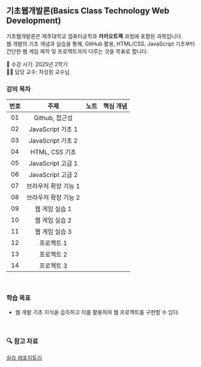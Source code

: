 ## 기초웹개발론(Basics Class Technology Web Development)

기초웹개발론은 제주대학교 컴퓨터공학과 **카카오트랙** 과정에 포함된 과목입니다.  
웹 개발의 기초 개념과 실습을 통해, GitHub 활용, HTML/CSS, JavaScript 기초부터 
간단한 웹 게임 제작 및 프로젝트까지 다루는 것을 목표로 합니다.

📅 수강 시기: 2025년 2학기  
👨‍🏫 담당 교수: 차성원 교수님
<br>

### 강의 목차

| 번호 | 주제              | 노트            | 핵심 개념                |
|:---:|:----------------:|:-------------:|:-----------:|
| 01   |   Github, 접근성   | []() |  |
| 02   |   JavaScript 기초 1   | []() |  |
| 03   |   JavaScript 기초 2   | []() |  |
| 04   |   HTML, CSS 기초   | []() |  |
| 05   |   JavaScript 고급 1   | []() |  |
| 06   |   JavaScript 고급 2   | []() |  |
| 07   |   브라우저 확장 기능 1   | []() |  |
| 08   |   브라우저 확장 기능 2   | []() |  |
| 09   |   웹 게임 실습 1   | []() |  |
| 10   |   웹 게임 실습 2   | []() |  |
| 11   |   웹 게임 실습 3   | []() |  |
| 12   |   프로젝트 1           | []() |  |
| 13   |   프로젝트 2       | []() |  |
| 14   |   프로젝트 3       | []() |  |

<br>

### 학습 목표
- 웹 개발 기초 지식을 습득하고 이를 활용하여 웹 프로젝트를 구현할 수 있다.

<br>

### 🔍 참고 자료
[실습 레포지토리](https://github.com/Hwangyerin/Basics-Class-Technology-Web-Development)
